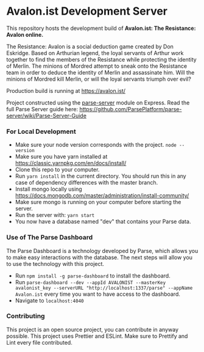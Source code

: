 # Avalon.ist Development Server

This repository hosts the development build of **Avalon.ist: The Resistance: Avalon online.**

The Resistance: Avalon is a social deduction game created by Don Eskridge.
Based on Arthurian legend, the loyal servants of Arthur work together to find the members of the Resistance while protecting the identity of Merlin. The minions of Mordred attempt to sneak onto the Resistance team in order to deduce the identity of Merlin and assassinate him. Will the minions of Mordred kill Merlin, or will the loyal servants triumph over evil?

Production build is running at https://avalon.ist/

Project constructed using the [parse-server](https://github.com/ParsePlatform/parse-server) module on Express.
Read the full Parse Server guide here: https://github.com/ParsePlatform/parse-server/wiki/Parse-Server-Guide

### For Local Development

* Make sure your node version corresponds with the project. `node --version`
* Make sure you have yarn installed at https://classic.yarnpkg.com/en/docs/install/
* Clone this repo to your computer.
* Run `yarn install` in the current directory. You should run this in any case of dependency differences with the master branch.
* Install mongo locally using https://docs.mongodb.com/master/administration/install-community/
* Make sure mongo is running on your computer before starting the server.
* Run the server with: `yarn start`
* You now have a database named "dev" that contains your Parse data.

### Use of The Parse Dashboard

The Parse Dashboard is a technology developed by Parse, which allows you to make easy interactions with the database. The next steps will allow you to use the technology with this project.

* Run `npm install -g parse-dashboard` to install the dashboard.
* Run `parse-dashboard --dev --appId AVALONIST --masterKey avalonist_key --serverURL "http://localhost:1337/parse" --appName Avalon.ist` every time you want to have access to the dashboard.
* Navigate to `localhost:4040`

### Contributing

This project is an open source project, you can contribute in anyway possible. This project uses Prettier and ESLint. Make sure to Prettify and Lint every file contributed.
